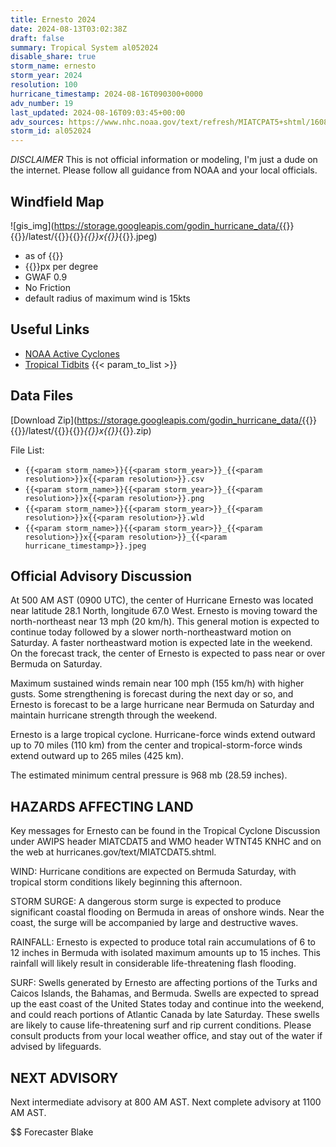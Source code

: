 ```yaml
---
title: Ernesto 2024
date: 2024-08-13T03:02:38Z
draft: false
summary: Tropical System al052024
disable_share: true
storm_name: ernesto
storm_year: 2024
resolution: 100
hurricane_timestamp: 2024-08-16T090300+0000
adv_number: 19
last_updated: 2024-08-16T09:03:45+00:00
adv_sources: https://www.nhc.noaa.gov/text/refresh/MIATCPAT5+shtml/160843.shtml;https://www.nhc.noaa.gov/refresh/graphics_at5+shtml/084850.shtml?cone
storm_id: al052024
---
```

*DISCLAIMER* This is not official information or modeling, I'm just a dude on the internet.  Please follow all guidance from NOAA and your local officials.

## Windfield Map
![gis_img](https://storage.googleapis.com/godin_hurricane_data/{{<param storm_name>}}{{<param storm_year>}}/latest/{{<param storm_name>}}{{<param storm_year>}}_{{<param resolution>}}x{{<param resolution>}}_{{<param hurricane_timestamp>}}.jpeg)

- as of {{<param last_updated>}}
- {{<param resolution>}}px per degree
- GWAF 0.9
- No Friction
- default radius of maximum wind is 15kts

## Useful Links
- [NOAA Active Cyclones](https://www.nhc.noaa.gov/)
- [Tropical Tidbits](https://www.tropicaltidbits.com/storminfo/)
{{< param_to_list >}}

## Data Files
[Download Zip](https://storage.googleapis.com/godin_hurricane_data/{{<param storm_name>}}{{<param storm_year>}}/latest/{{<param storm_name>}}{{<param storm_year>}}_{{<param resolution>}}x{{<param resolution>}}_{{<param hurricane_timestamp>}}.zip)

File List:
- `{{<param storm_name>}}{{<param storm_year>}}_{{<param resolution>}}x{{<param resolution>}}.csv`
- `{{<param storm_name>}}{{<param storm_year>}}_{{<param resolution>}}x{{<param resolution>}}.png`
- `{{<param storm_name>}}{{<param storm_year>}}_{{<param resolution>}}x{{<param resolution>}}.wld`
- `{{<param storm_name>}}{{<param storm_year>}}_{{<param resolution>}}x{{<param resolution>}}_{{<param hurricane_timestamp>}}.jpeg`


## Official Advisory Discussion
At 500 AM AST (0900 UTC), the center of Hurricane Ernesto was
located near latitude 28.1 North, longitude 67.0 West. Ernesto is
moving toward the north-northeast near 13 mph (20 km/h).  This
general motion is expected to continue today followed by a
slower north-northeastward motion on Saturday.  A faster
northeastward motion is expected late in the weekend.  On the
forecast track, the center of Ernesto is expected to pass near or
over Bermuda on Saturday.
 
Maximum sustained winds remain near 100 mph (155 km/h) with higher
gusts.  Some strengthening is forecast during the next day or so, 
and Ernesto is forecast to be a large hurricane near Bermuda on 
Saturday and maintain hurricane strength through the weekend.
 
Ernesto is a large tropical cyclone. Hurricane-force winds extend 
outward up to 70 miles (110 km) from the center and 
tropical-storm-force winds extend outward up to 265
miles (425 km).
 
The estimated minimum central pressure is 968 mb (28.59 inches).
 
 
HAZARDS AFFECTING LAND
----------------------
Key messages for Ernesto can be found in the Tropical Cyclone
Discussion under AWIPS header MIATCDAT5 and WMO header WTNT45 KNHC
and on the web at hurricanes.gov/text/MIATCDAT5.shtml.
 
WIND: Hurricane conditions are expected on Bermuda Saturday, with
tropical storm conditions likely beginning this afternoon.
 
STORM SURGE: A dangerous storm surge is expected to produce
significant coastal flooding on Bermuda in areas of onshore winds.
Near the coast, the surge will be accompanied by large and
destructive waves.
 
RAINFALL: Ernesto is expected to produce total rain accumulations of 
6 to 12 inches in Bermuda with isolated maximum amounts up to 15 
inches.  This rainfall will likely result in considerable 
life-threatening flash flooding.
 
SURF: Swells generated by Ernesto are affecting portions of the
Turks and Caicos Islands, the Bahamas, and Bermuda.  Swells are 
expected to spread up the east coast of the United States today and 
continue into the weekend, and could reach portions of Atlantic 
Canada by late Saturday.  These swells are likely to cause 
life-threatening surf and rip current conditions. Please consult 
products from your local weather office, and stay out of the water 
if advised by lifeguards.
 
 
NEXT ADVISORY
-------------
Next intermediate advisory at 800 AM AST.
Next complete advisory at 1100 AM AST.
 
$$
Forecaster Blake